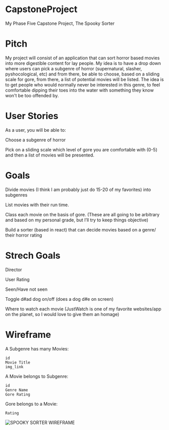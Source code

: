 # CapstoneProject
My Phase Five Capstone Project, The Spooky Sorter

# Pitch
My project will consist of an application that can sort horror based movies into more digestible content for lay people. My idea is to have a drop down where users can pick a subgenre of horror (supernatural, slasher, pyshocological, etc) and from there, be able to choose, based on a sliding scale for gore, from there, a list of potential movies will be listed. The idea is to get people who would normally never be interested in this genre, to feel comfortable dipping their toes into the water with something they know won't be too offended by.

# User Stories
As a user, you will be able to: 

Choose a subgenre of horror 

Pick on a sliding scale which level of gore you are comfortable with (0-5) and then a list of movies will be presented.

 # Goals
Divide movies (I think I am probably just do 15-20 of my favorites) into subgenres


List movies with their run time.


Class each movie on the basis of gore. (These are all going to be arbitrary and based on my personal grade, but I’ll try to keep things objective)


Build a sorter (based in react) that can decide movies based on a genre/ their horror rating

# Strech Goals
	
Director
	
User Rating
	
Seen/Have not seen

Toggle d#ad dog on/off (does a dog d#e on screen)
	
Where to watch each movie (JustWatch is one of my favorite websites/app on the planet, so I would love to give them an homage)

# Wireframe

A Subgenre has many Movies:
	
	id
	Movie Title
	img_link

A Movie belongs to Subgenre:

	id
	Genre Name
	Gore Rating
Gore belongs to a Movie:
	
	Rating

![SPOOKY SORTER WIREFRAME](https://user-images.githubusercontent.com/85583385/137208059-6ab2d743-906d-44ad-827e-2d54f927fff9.PNG)


